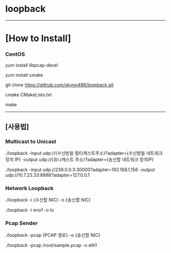 # loopback

___
# [How to Install]
### CentOS
yum install libpcap-devel

yum install cmake

git clone https://github.com/skyno486/loopback.git 

cmake CMakeLists.txt

make
___
## [사용법]

### Multicast to Unicast

./loopback -input udp://{수신받을 멀티캐스트주소}?adapter={수신받을 네트워크 장치 IP} -output udp://{유니캐스트 주소}?adapter={송신할 네트워크 장치IP}

./loopback -input udp://239.0.0.3:30000?adapter=192.168.1.156 -output udp://10.7.23.33:8888?adapter=127.0.0.1


### Network Loopback

./loopback -i {수신할 NIC} -o {송신할 NIC}

./loopback -i eno1 -o lo

### Pcap Sender

./loopback -pcap {PCAP 경로} -o {송신할 NIC}

./loopback -pcap /root/sample.pcap -o eth1
